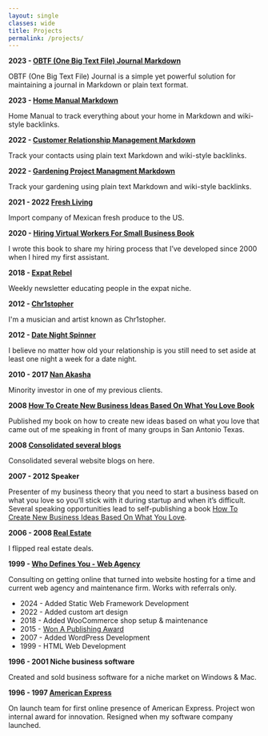 ```yaml
---
layout: single
classes: wide
title: Projects
permalink: /projects/
---
```

**2023 - [OBTF (One Big Text File) Journal Markdown](/obtf)**

OBTF (One Big Text File) Journal is a simple yet powerful solution for maintaining a journal in Markdown or plain text format.

**2023 - [Home Manual Markdown](/home-manual)**

Home Manual to track everything about your home in Markdown and wiki-style backlinks.

**2022 - [Customer Relationship Management Markdown](/crm)**

Track your contacts using plain text Markdown and wiki-style backlinks.

**2022 - [Gardening Project Managment Markdown](/gardening)**

Track your gardening using plain text Markdown and wiki-style backlinks.

**2021 - 2022 [Fresh Living](/freshliving/)**

Import company of Mexican fresh produce to the US.

**2020 - [Hiring Virtual Workers For Small Business Book](/hiring)**

I wrote this book to share my hiring process that I’ve developed since 2000 when I hired my first assistant. 

**2018 - [Expat Rebel](/expatrebel)**

Weekly newsletter educating people in the expat niche.

**2012 - [Chr1stopher](/chr1stopher)**

I'm a musician and artist known as Chr1stopher.

**2012 - [Date Night Spinner](/date-night-spinner/)**

I believe no matter how old your relationship is you still need to set aside at least one night a week for a date night. 

**2010 - 2017 [Nan Akasha](/nanakasha)**

Minority investor in one of my previous clients.

**2008 [How To Create New Business Ideas Based On What You Love Book](/business-ideas)**

Published my book on how to create new ideas based on what you love that came out of me speaking in front of many groups in San Antonio Texas.

**2008 [Consolidated several blogs](/welcome/)**

Consolidated several website blogs on here.

**2007 - 2012 Speaker**

Presenter of my business theory that you need to start a business based on what you love so you’ll stick with it during startup and when it’s difficult. Several speaking opportunities lead to self-publishing a book [How To Create New Business Ideas Based On What You Love](/business-ideas).

**2006 - 2008 [Real Estate](/real-estate/)**

I flipped real estate deals.

**1999 - [Who Defines You - Web Agency](/whodefinesyou)**

Consulting on getting online that turned into website hosting for a time and current web agency and maintenance firm. Works with referrals only.
- 2024 - Added Static Web Framework Development
- 2022 - Added custom art design
- 2018 - Added WooCommerce shop setup & maintenance
- 2015 - [Won A Publishing Award](/publishing-award/)
- 2007 - Added WordPress Development
- 1999 - HTML Web Development

**1996 - 2001 Niche business software**

Created and sold business software for a niche market on Windows & Mac.

**1996 - 1997 [American Express](https://americanexpress.com)**

On launch team for first online presence of American Express. Project won internal award for innovation. Resigned when my software company launched.